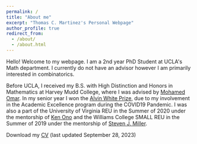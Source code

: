```yaml
---
permalink: /
title: "About me"
excerpt: "Thomas C. Martinez's Personal Webpage"
author_profile: true
redirect_from: 
  - /about/
  - /about.html
---
```


Hello! Welcome to my webpage. I am a 2nd year PhD Student at UCLA's Math department. I currently do not have an advisor however I am primarily interested in combinatorics.

Before UCLA, I received my B.S. with High Distinction and Honors in Mathematics at Harvey Mudd College, where I was advised by [Mohamed Omar](https://www.mohamedomar.org/). In my senior year I won the [Alvin White Prize,](https://www.hmc.edu/mathematics/about/awards/) due to my involvement in the Academic Excellence program during the COVID19 Pandemic. I was also a part of the University of Virginia REU in the Summer of 2020 under the mentorship of [Ken Ono](https://uva.theopenscholar.com/ken-ono) and the Williams College SMALL REU in the Summer of 2019 under the mentorship of [Steven J. Miller](https://web.williams.edu/Mathematics/sjmiller/public_html/).

Download my [CV](http://thomasmartinez0.github.io/files/TMartinezCV.pdf) (last updated September 28, 2023)
